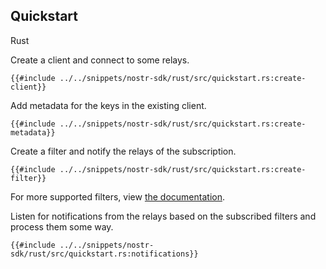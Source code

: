 ## Quickstart

<custom-tabs category="lang">

<div slot="title">Rust</div>
<section>

Create a client and connect to some relays.

```rust,ignore
{{#include ../../snippets/nostr-sdk/rust/src/quickstart.rs:create-client}}
```

Add metadata for the keys in the existing client.

```rust,ignore
{{#include ../../snippets/nostr-sdk/rust/src/quickstart.rs:create-metadata}}
```

Create a filter and notify the relays of the subscription.

```rust,ignore
{{#include ../../snippets/nostr-sdk/rust/src/quickstart.rs:create-filter}}
```

For more supported filters, view [the documentation](https://docs.rs/nostr-sdk/latest/nostr_sdk/struct.Filter.html).

Listen for notifications from the relays based on the subscribed filters and process them some way.

```rust, ignore
{{#include ../../snippets/nostr-sdk/rust/src/quickstart.rs:notifications}}
```

</section>
